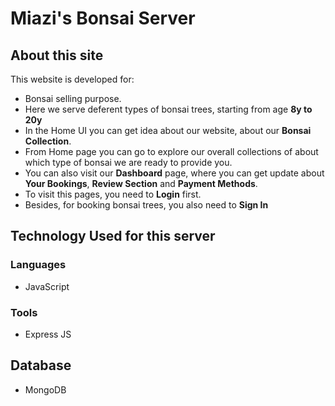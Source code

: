 # Miazi's Bonsai Server

## About this site

This website is developed for:

* Bonsai selling purpose.
* Here we serve deferent types of bonsai trees, starting from age **8y to 20y**
* In the Home UI you can get idea about our website, about our **Bonsai Collection**.
* From Home page you can go to explore our overall collections of about which type of bonsai we are ready to provide you.
* You can also visit our **Dashboard** page, where you can get update about **Your Bookings**, **Review Section** and **Payment Methods**.
* To visit this pages, you need to **Login** first.
* Besides, for booking bonsai trees, you also need to **Sign In**

## Technology Used for this server

### Languages
* JavaScript

### Tools
* Express JS 

## Database 
* MongoDB 